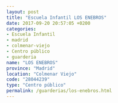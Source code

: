 ```yaml
---
layout: post
title: "Escuela Infantil LOS ENEBROS"
date: 2017-09-20 20:57:05 +0200
categories:
- Escuela Infantil
- madrid
- colmenar-viejo
- Centro público
- guarderia
name: "LOS ENEBROS"
province: "Madrid"
location: "Colmenar Viejo"
code: "28044239"
type: "Centro público"
permalink: /guarderias/los-enebros.html
---
```

